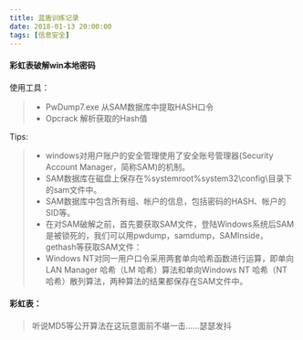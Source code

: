 ```yaml
---
title: 蓝盾训练记录
date: 2018-01-13 20:00:00
tags: [信息安全]
---
```


#### 彩虹表破解win本地密码
使用工具：
> - PwDump7.exe 从SAM数据库中提取HASH口令
> - Opcrack 解析获取的Hash值
  <!--more-->
Tips:
> -  windows对用户账户的安全管理使用了安全账号管理器(Security Account Manager，简称SAM)的机制。
> - SAM数据库在磁盘上保存在%systemroot%system32\config\目录下的sam文件中。
> - SAM数据库中包含所有组、帐户的信息，包括密码的HASH、帐户的SID等。
> - 在对SAM破解之前，首先要获取SAM文件，登陆Windows系统后SAM是被锁死的，我们可以用pwdump，samdump，SAMInside，gethash等获取SAM文件：
> - Windows NT对同一用户口令采用两套单向哈希函数进行运算，即单向LAN Manager 哈希（LM 哈希）算法和单向Windows NT 哈希（NT 哈希）散列算法，两种算法的结果都保存在SAM文件中。

#### 彩虹表：
>听说MD5等公开算法在这玩意面前不堪一击……瑟瑟发抖



